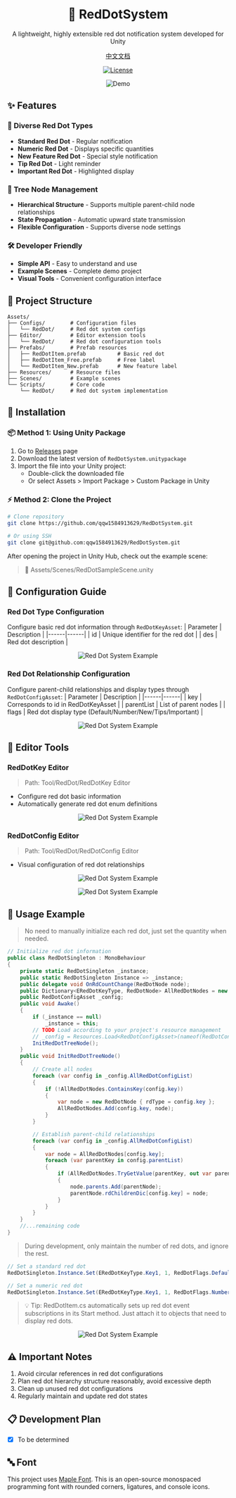 <div align="center">
    <h1>🔴 RedDotSystem</h1>
    <p>A lightweight, highly extensible red dot notification system developed for Unity</p>
    <p><a href="README.md">中文文档</a></p>
</div>

<div align="center">

[![License](https://img.shields.io/badge/license-MIT-green.svg)](LICENSE)

<p align="center">

![Demo](Images/Gif.gif)

</p>
</div>

## ✨ Features

### 🎯 Diverse Red Dot Types
- **Standard Red Dot** - Regular notification
- **Numeric Red Dot** - Displays specific quantities
- **New Feature Red Dot** - Special style notification
- **Tip Red Dot** - Light reminder
- **Important Red Dot** - Highlighted display

### 🌲 Tree Node Management
- **Hierarchical Structure** - Supports multiple parent-child node relationships
- **State Propagation** - Automatic upward state transmission
- **Flexible Configuration** - Supports diverse node settings

### 🛠 Developer Friendly
- **Simple API** - Easy to understand and use
- **Example Scenes** - Complete demo project
- **Visual Tools** - Convenient configuration interface

## 📁 Project Structure

```plaintext
Assets/
├── Configs/        # Configuration files
│   └── RedDot/     # Red dot system configs
├── Editor/         # Editor extension tools
│   └── RedDot/     # Red dot configuration tools
├── Prefabs/        # Prefab resources
│   ├── RedDotItem.prefab          # Basic red dot
│   ├── RedDotItem_Free.prefab     # Free label
│   └── RedDotItem_New.prefab      # New feature label
├── Resources/      # Resource files
├── Scenes/         # Example scenes
└── Scripts/        # Core code
    └── RedDot/     # Red dot system implementation
```

## 🚀 Installation

### 📦 Method 1: Using Unity Package

1. Go to [Releases](https://github.com/qqw1584913629/RedDotSystem/releases) page
2. Download the latest version of `RedDotSystem.unitypackage`
3. Import the file into your Unity project:
   - Double-click the downloaded file
   - Or select Assets > Import Package > Custom Package in Unity

### ⚡ Method 2: Clone the Project

```bash
# Clone repository
git clone https://github.com/qqw1584913629/RedDotSystem.git

# Or using SSH
git clone git@github.com:qqw1584913629/RedDotSystem.git
```

After opening the project in Unity Hub, check out the example scene:
> 📂 Assets/Scenes/RedDotSampleScene.unity

## 🔧 Configuration Guide

### Red Dot Type Configuration
Configure basic red dot information through `RedDotKeyAsset`:
| Parameter | Description |
|------|------|
| id   | Unique identifier for the red dot |
| des  | Red dot description |

<p align="center">
    <img src="Images/RedDotKeyAsset.png" width="auto" alt="Red Dot System Example">
</p>

### Red Dot Relationship Configuration
Configure parent-child relationships and display types through `RedDotConfigAsset`:
| Parameter | Description |
|------|------|
| key  | Corresponds to id in RedDotKeyAsset |
| parentList | List of parent nodes |
| flags | Red dot display type (Default/Number/New/Tips/Important) |

<p align="center">
    <img src="Images/RedDotConfigAsset.png" width="auto" alt="Red Dot System Example">
</p>

## 🔨 Editor Tools

### RedDotKey Editor
> Path: Tool/RedDot/RedDotKey Editor
- Configure red dot basic information
- Automatically generate red dot enum definitions

<p align="center">
    <img src="Images/RedDotEditorWindow.png" width="auto" alt="Red Dot System Example">
</p>

### RedDotConfig Editor
> Path: Tool/RedDot/RedDotConfig Editor
- Visual configuration of red dot relationships
<p align="center">
    <img src="Images/RedDotConfigEditorWindow1.png" width="auto" alt="Red Dot System Example">
</p>
<p align="center">
    <img src="Images/RedDotConfigEditorWindow2.png" width="auto" alt="Red Dot System Example">
</p>

## 📝 Usage Example
> No need to manually initialize each red dot, just set the quantity when needed.
```csharp
// Initialize red dot information
public class RedDotSingleton : MonoBehaviour
{
    private static RedDotSingleton _instance;
    public static RedDotSingleton Instance => _instance;
    public delegate void OnRdCountChange(RedDotNode node);
    public Dictionary<ERedDotKeyType, RedDotNode> AllRedDotNodes = new Dictionary<ERedDotKeyType, RedDotNode>();
    public RedDotConfigAsset _config;
    public void Awake()
    { 
        if (_instance == null)
            _instance = this;
        // TODO Load according to your project's resource management
        // _config = Resources.Load<RedDotConfigAsset>(nameof(RedDotConfigAsset));
        InitRedDotTreeNode();
    }
    public void InitRedDotTreeNode()
    {
        // Create all nodes
        foreach (var config in _config.AllRedDotConfigList)
        {
            if (!AllRedDotNodes.ContainsKey(config.key))
            {
                var node = new RedDotNode { rdType = config.key };
                AllRedDotNodes.Add(config.key, node);
            }
        }

        // Establish parent-child relationships
        foreach (var config in _config.AllRedDotConfigList)
        {
            var node = AllRedDotNodes[config.key];
            foreach (var parentKey in config.parentList)
            {
                if (AllRedDotNodes.TryGetValue(parentKey, out var parentNode))
                {
                    node.parents.Add(parentNode);
                    parentNode.rdChildrenDic[config.key] = node;
                }
            }
        }
    }
    //...remaining code
}
```
> During development, only maintain the number of red dots, and ignore the rest.
```csharp
// Set a standard red dot
RedDotSingleton.Instance.Set(ERedDotKeyType.Key1, 1, RedDotFlags.Default);

// Set a numeric red dot
RedDotSingleton.Instance.Set(ERedDotKeyType.Key1, 1, RedDotFlags.Number);
```

> 💡 Tip: RedDotItem.cs automatically sets up red dot event subscriptions in its Start method. Just attach it to objects that need to display red dots.
<p align="center">
    <img src="Images/RedDotItem.png" width="auto" alt="Red Dot System Example">
</p>

## ⚠️ Important Notes
1. Avoid circular references in red dot configurations
2. Plan red dot hierarchy structure reasonably, avoid excessive depth
3. Clean up unused red dot configurations
4. Regularly maintain and update red dot states

## 📋 Development Plan
- [x] To be determined
<!-- - [ ] Add more red dot styles
- [ ] Optimize red dot update performance
- [ ] Support red dot condition configuration
- [ ] Add red dot statistics analysis -->

## 🔤 Font
This project uses [Maple Font](https://github.com/subframe7536/maple-font). This is an open-source monospaced programming font with rounded corners, ligatures, and console icons.
